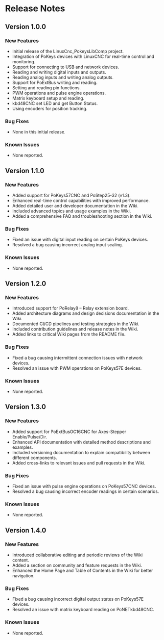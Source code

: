 # Release Notes

## Version 1.0.0

### New Features
- Initial release of the LinuxCnc_PokeysLibComp project.
- Integration of PoKeys devices with LinuxCNC for real-time control and monitoring.
- Support for connecting to USB and network devices.
- Reading and writing digital inputs and outputs.
- Reading analog inputs and writing analog outputs.
- Support for PoExtBus writing and reading.
- Setting and reading pin functions.
- PWM operations and pulse engine operations.
- Matrix keyboard setup and reading.
- kbd48CNC set LED and get Button Status.
- Using encoders for position tracking.

### Bug Fixes
- None in this initial release.

### Known Issues
- None reported.

## Version 1.1.0

### New Features
- Added support for PoKeys57CNC and PoStep25-32 (v1.3).
- Enhanced real-time control capabilities with improved performance.
- Added detailed user and developer documentation in the Wiki.
- Included advanced topics and usage examples in the Wiki.
- Added a comprehensive FAQ and troubleshooting section in the Wiki.

### Bug Fixes
- Fixed an issue with digital input reading on certain PoKeys devices.
- Resolved a bug causing incorrect analog input scaling.

### Known Issues
- None reported.

## Version 1.2.0

### New Features
- Introduced support for PoRelay8 – Relay extension board.
- Added architecture diagrams and design decisions documentation in the Wiki.
- Documented CI/CD pipelines and testing strategies in the Wiki.
- Included contribution guidelines and release notes in the Wiki.
- Added links to critical Wiki pages from the README file.

### Bug Fixes
- Fixed a bug causing intermittent connection issues with network devices.
- Resolved an issue with PWM operations on PoKeys57E devices.

### Known Issues
- None reported.

## Version 1.3.0

### New Features
- Added support for PoExtBusOC16CNC for Axes-Stepper Enable/Pulse/Dir.
- Enhanced API documentation with detailed method descriptions and examples.
- Included versioning documentation to explain compatibility between different components.
- Added cross-links to relevant issues and pull requests in the Wiki.

### Bug Fixes
- Fixed an issue with pulse engine operations on PoKeys57CNC devices.
- Resolved a bug causing incorrect encoder readings in certain scenarios.

### Known Issues
- None reported.

## Version 1.4.0

### New Features
- Introduced collaborative editing and periodic reviews of the Wiki content.
- Added a section on community and feature requests in the Wiki.
- Enhanced the Home Page and Table of Contents in the Wiki for better navigation.

### Bug Fixes
- Fixed a bug causing incorrect digital output states on PoKeys57E devices.
- Resolved an issue with matrix keyboard reading on PoNETkbd48CNC.

### Known Issues
- None reported.
